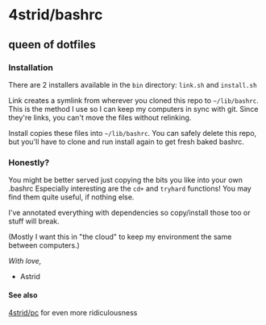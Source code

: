 # 4strid/bashrc

## queen of dotfiles

### Installation

There are 2 installers available in the `bin` directory: `link.sh` and `install.sh`

Link creates a symlink from wherever you cloned this repo to `~/lib/bashrc`. This is the method
I use so I can keep my computers in sync with git. Since they're links, you can't move the files
without relinking.

Install copies these files into `~/lib/bashrc`. You can safely delete this repo, but you'll
have to clone and run install again to get fresh baked bashrc.

### Honestly?

You might be better served just copying the bits you like into your own .bashrc
Especially interesting are the `cd+` and `tryhard` functions! You may find them quite useful,
if nothing else.

I've annotated everything with dependencies so copy/install those too or stuff will break.

(Mostly I want this in "the cloud" to keep my environment the same between computers.)

*With love,*

- Astrid


#### See also
[4strid/pc](https://github.com/4strid/pc) for even more ridiculousness
